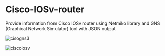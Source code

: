 # Cisco-IOSv-router
Provide information from Cisco IOSv router using Netmiko library and GNS (Graphical Network Simulator) tool with JSON output

![cisogns3](https://user-images.githubusercontent.com/46400214/78722698-529f9980-792a-11ea-8411-b773845809f8.png)

![ciscoiosv](https://user-images.githubusercontent.com/46400214/78722766-6ea33b00-792a-11ea-9902-a03a95bdca83.png)
